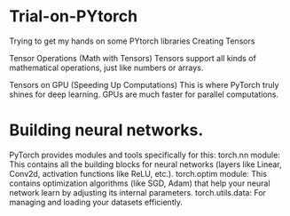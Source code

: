 # Trial-on-PYtorch
Trying to get my hands  on some PYtorch libraries
Creating Tensors

Tensor Operations (Math with Tensors)
Tensors support all kinds of mathematical operations, just like numbers or arrays.

Tensors on GPU (Speeding Up Computations)
This is where PyTorch truly shines for deep learning. GPUs are much faster for parallel computations.

# Building neural networks.
PyTorch provides modules and tools specifically for this:
torch.nn module: This contains all the building blocks for neural networks (layers like Linear, Conv2d, activation functions like ReLU, etc.).
torch.optim module: This contains optimization algorithms (like SGD, Adam) that help your neural network learn by adjusting its internal parameters.
torch.utils.data: For managing and loading your datasets efficiently.
